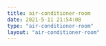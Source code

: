```yaml
---
title: air-conditioner-room
date: 2021-5-11 21:54:08
type: "air-conditioner-room"
layout: "air-conditioner-room"
---
```

